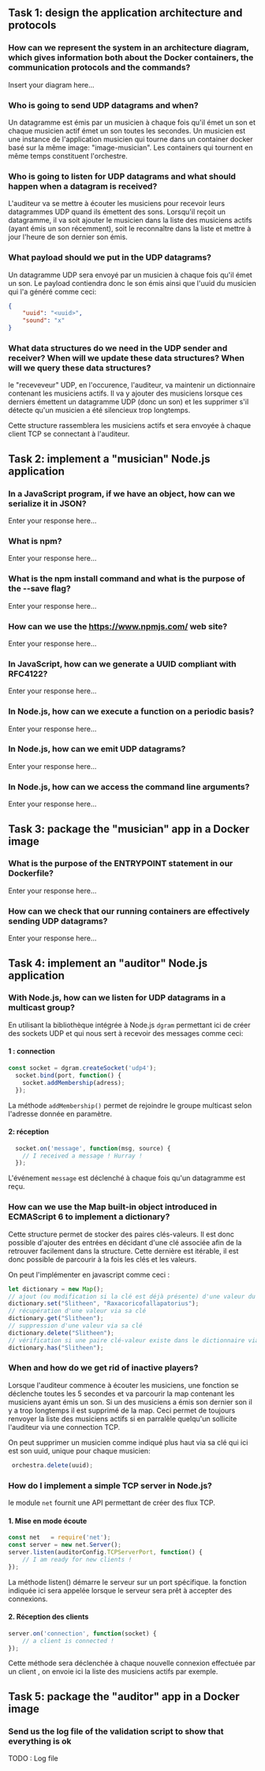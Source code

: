 ## Task 1: design the application architecture and protocols

### How can we represent the system in an architecture diagram, which gives information both about the Docker containers, the communication protocols and the commands?
Insert your diagram here...

### Who is going to send UDP datagrams and when?
Un datagramme est émis par un musicien à chaque fois qu'il émet un son et chaque musicien actif émet un son toutes les secondes. Un musicien est une instance de l'application musicien qui tourne dans un container docker basé sur la même image: "image-musician". Les containers qui tournent en même temps constituent l'orchestre.

### Who is going to listen for UDP datagrams and what should happen when a datagram is received?
L'auditeur va se mettre à écouter les musiciens pour recevoir leurs datagrammes UDP quand ils émettent des sons. Lorsqu'il reçoit un datagramme, il va soit ajouter le musicien dans la liste des musiciens actifs (ayant émis un son récemment), soit le reconnaître dans la liste et mettre à jour l'heure de son dernier son émis.

### What payload should we put in the UDP datagrams?
Un datagramme UDP sera envoyé par un musicien à chaque fois qu'il émet un son. Le payload contiendra donc le son émis ainsi que l'uuid du musicien qui l'a généré comme ceci:
```json
{
	"uuid": "<uuid>",
	"sound": "x"
}
```

### What data structures do we need in the UDP sender and receiver? When will we update these data structures? When will we query these data structures?
le "receveveur" UDP, en l'occurence, l'auditeur, va maintenir un dictionnaire contenant les musiciens actifs. Il va y ajouter des musiciens lorsque ces derniers émettent un datagramme UDP (donc un son) et les supprimer s'il détecte qu'un musicien a été silencieux trop longtemps. 

Cette structure rassemblera les musiciens actifs et sera envoyée à chaque client TCP se connectant à l'auditeur.

## Task 2: implement a "musician" Node.js application

### In a JavaScript program, if we have an object, how can we serialize it in JSON?
Enter your response here...

### What is npm?
Enter your response here...

### What is the npm install command and what is the purpose of the --save flag?
Enter your response here...

### How can we use the https://www.npmjs.com/ web site?
Enter your response here...

### In JavaScript, how can we generate a UUID compliant with RFC4122?
Enter your response here...

### In Node.js, how can we execute a function on a periodic basis?
Enter your response here...

### In Node.js, how can we emit UDP datagrams?
Enter your response here...

### In Node.js, how can we access the command line arguments?
Enter your response here...

## Task 3: package the "musician" app in a Docker image

### What is the purpose of the ENTRYPOINT statement in our Dockerfile?
Enter your response here...

### How can we check that our running containers are effectively sending UDP datagrams?
Enter your response here...

## Task 4: implement an "auditor" Node.js application

### With Node.js, how can we listen for UDP datagrams in a multicast group?

En utilisant la bibliothèque intégrée à Node.js `dgram` permettant ici de créer des sockets UDP et qui nous sert à recevoir des messages comme ceci: 

#### 1 : connection
```javascript
const socket = dgram.createSocket('udp4');
  socket.bind(port, function() {
    socket.addMembership(adress);
  });
```
La méthode `addMembership()` permet de rejoindre le groupe multicast selon l'adresse donnée en paramètre.
#### 2: réception
```javascript
  socket.on('message', function(msg, source) {
    // I received a message ! Hurray !
  });
```
L'événement `message` est déclenché à chaque fois qu'un datagramme est reçu.

### How can we use the Map built-in object introduced in ECMAScript 6 to implement a dictionary?
Cette structure permet de stocker des paires clés-valeurs. 
Il est donc possible d'ajouter des entrées en décidant d'une clé associée afin de la retrouver facilement dans la structure. Cette dernière est itérable, il est donc possible de parcourir à la fois les clés et les valeurs.

On peut l'implémenter en javascript comme ceci : 
```javascript
let dictionary = new Map();
// ajout (ou modification si la clé est déjà présente) d'une valeur du dictionnaire
dictionary.set("Slitheen", "Raxacoricofallapatorius");
// récupération d'une valeur via sa clé
dictionary.get("Slitheen");
// suppression d'une valeur via sa clé
dictionary.delete("Slitheen");
// vérification si une paire clé-valeur existe dans le dictionnaire via la clé
dictionary.has("Slitheen");
```
### When and how do we get rid of inactive players?
Lorsque l'auditeur commence à écouter les musiciens, une fonction se déclenche toutes les 5 secondes et va parcourir la map contenant les musiciens ayant émis un son. Si un des musiciens a émis son dernier son il y a trop longtemps il est supprimé de la map.
Ceci permet de toujours renvoyer la liste des musiciens actifs si en parralèle quelqu'un sollicite l'auditeur via une connection TCP.

On peut supprimer un musicien comme indiqué plus haut via sa clé qui ici est son uuid, unique pour chaque musicien:
```javascript
 orchestra.delete(uuid);
```

### How do I implement a simple TCP server in Node.js?
le module `net` fournit une API permettant de créer des flux TCP.

#### 1. Mise en mode écoute
```javascript
const net   = require('net');
const server = new net.Server();
server.listen(auditorConfig.TCPServerPort, function() {
    // I am ready for new clients !
});
```
La méthode listen() démarre le serveur sur un port spécifique. la fonction indiquée ici sera appelée lorsque le serveur sera prêt à accepter des connexions.
#### 2. Réception des clients
```javascript
server.on('connection', function(socket) {
    // a client is connected !
});
```
Cette méthode sera déclenchée à chaque nouvelle connexion effectuée par un client , on envoie ici la liste des musiciens actifs par exemple.

## Task 5: package the "auditor" app in a Docker image

###  Send us the log file of the validation script to show that everything is ok
TODO : Log file